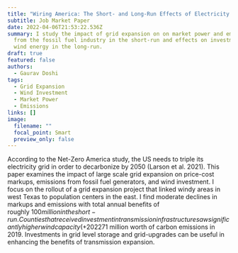 ```yaml
---
title: "Wiring America: The Short- and Long-Run Effects of Electricity Grid Expansion"
subtitle: Job Market Paper
date: 2022-04-06T21:53:22.536Z
summary: I study the impact of grid expansion on on market power and emissions
  from the fossil fuel industry in the short-run and effects on investment in
  wind energy in the long-run.
draft: true
featured: false
authors:
  - Gaurav Doshi
tags:
  - Grid Expansion
  - Wind Investment
  - Market Power
  - Emissions
links: []
image:
  filename: ""
  focal_point: Smart
  preview_only: false
---
```

According to the Net-Zero America study, the US needs to triple its electricity grid in order to decarbonize by 2050 (Larson et al. 2021). This paper examines the impact of large scale grid expansion on price-cost markups, emissions from fossil fuel generators, and wind investment. I focus on the rollout of a grid expansion project that linked windy areas in west Texas to population centers in the east. I find moderate declines in markups and emissions with total annual benefits of roughly $100 million in the short-run. Counties that received investment in transmission infrastructure saw significantly higher wind capacity (+202%) in the long-run, preventing $271 million worth of carbon emissions in 2019. Investments in grid level storage and grid-upgrades can be useful in enhancing the benefits of transmission expansion.